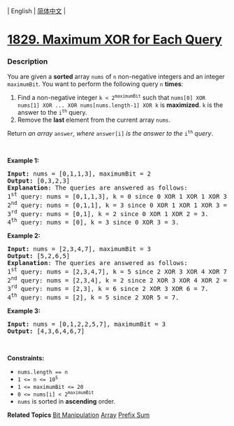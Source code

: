 | English | [简体中文](README.md) |

# [1829. Maximum XOR for Each Query](https://leetcode-cn.com/problems/maximum-xor-for-each-query)
 ### Description
<p>You are given a <strong>sorted</strong> array <code>nums</code> of <code>n</code> non-negative integers and an integer <code>maximumBit</code>. You want to perform the following query <code>n</code> <strong>times</strong>:</p>

<ol>
	<li>Find a non-negative integer <code>k &lt; 2<sup>maximumBit</sup></code> such that <code>nums[0] XOR nums[1] XOR ... XOR nums[nums.length-1] XOR k</code> is <strong>maximized</strong>. <code>k</code> is the answer to the <code>i<sup>th</sup></code> query.</li>
	<li>Remove the <strong>last </strong>element from the current array <code>nums</code>.</li>
</ol>

<p>Return <em>an array</em> <code>answer</code><em>, where </em><code>answer[i]</code><em> is the answer to the </em><code>i<sup>th</sup></code><em> query</em>.</p>

<p>&nbsp;</p>
<p><strong>Example 1:</strong></p>

<pre>
<strong>Input:</strong> nums = [0,1,1,3], maximumBit = 2
<strong>Output:</strong> [0,3,2,3]
<strong>Explanation</strong>: The queries are answered as follows:
1<sup>st</sup> query: nums = [0,1,1,3], k = 0 since 0 XOR 1 XOR 1 XOR 3 XOR 0 = 3.
2<sup>nd</sup> query: nums = [0,1,1], k = 3 since 0 XOR 1 XOR 1 XOR 3 = 3.
3<sup>rd</sup> query: nums = [0,1], k = 2 since 0 XOR 1 XOR 2 = 3.
4<sup>th</sup> query: nums = [0], k = 3 since 0 XOR 3 = 3.
</pre>

<p><strong>Example 2:</strong></p>

<pre>
<strong>Input:</strong> nums = [2,3,4,7], maximumBit = 3
<strong>Output:</strong> [5,2,6,5]
<strong>Explanation</strong>: The queries are answered as follows:
1<sup>st</sup> query: nums = [2,3,4,7], k = 5 since 2 XOR 3 XOR 4 XOR 7 XOR 5 = 7.
2<sup>nd</sup> query: nums = [2,3,4], k = 2 since 2 XOR 3 XOR 4 XOR 2 = 7.
3<sup>rd</sup> query: nums = [2,3], k = 6 since 2 XOR 3 XOR 6 = 7.
4<sup>th</sup> query: nums = [2], k = 5 since 2 XOR 5 = 7.
</pre>

<p><strong>Example 3:</strong></p>

<pre>
<strong>Input:</strong> nums = [0,1,2,2,5,7], maximumBit = 3
<strong>Output:</strong> [4,3,6,4,6,7]
</pre>

<p>&nbsp;</p>
<p><strong>Constraints:</strong></p>

<ul>
	<li><code>nums.length == n</code></li>
	<li><code>1 &lt;= n &lt;= 10<sup>5</sup></code></li>
	<li><code>1 &lt;= maximumBit &lt;= 20</code></li>
	<li><code>0 &lt;= nums[i] &lt; 2<sup>maximumBit</sup></code></li>
	<li><code>nums</code>​​​ is sorted in <strong>ascending</strong> order.</li>
</ul>

**Related Topics**  [Bit Manipulation](https://leetcode-cn.com/tag/bit-manipulation) [Array](https://leetcode-cn.com/tag/array) [Prefix Sum](https://leetcode-cn.com/tag/prefix-sum) 